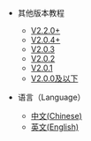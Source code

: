 
* 其他版本教程
  * [V2.2.0+](v220/en/getstart)
  * [V2.0.4+](v204/getstart)
  * [V2.0.3](v203/getstart)
  * [V2.0.2](v202/getstart)
  * [V2.0.1](v201/getstart)
  * [V2.0.0及以下](v200/getstart)

* 语言（Language）
  * [中文(Chinese)](v220/introduce)
  * [英文(English)](v220/en/introduce)

